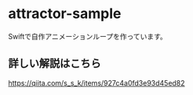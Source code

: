 # attractor-sample

Swiftで自作アニメーションループを作っています。  

## 詳しい解説はこちら
https://qiita.com/s_s_k/items/927c4a0fd3e93d45ed82
